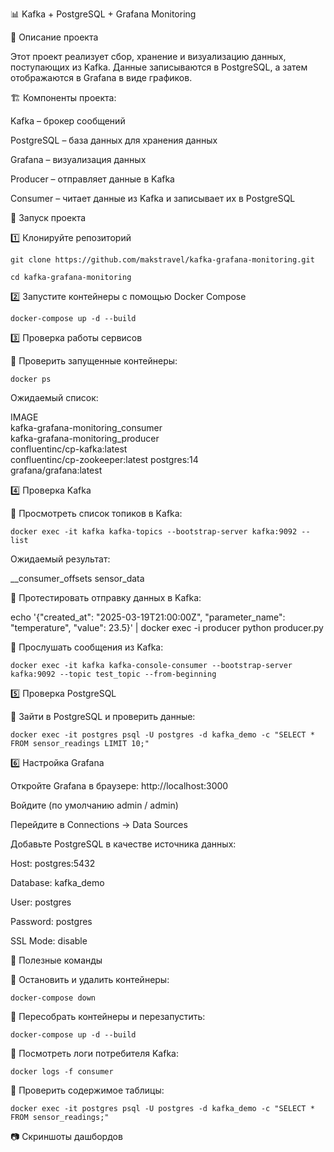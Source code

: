 📊 Kafka + PostgreSQL + Grafana Monitoring

📝 Описание проекта

Этот проект реализует сбор, хранение и визуализацию данных, поступающих из Kafka. Данные записываются в PostgreSQL, а затем отображаются в Grafana в виде графиков.

🏗 Компоненты проекта:

Kafka – брокер сообщений

PostgreSQL – база данных для хранения данных

Grafana – визуализация данных

Producer – отправляет данные в Kafka

Consumer – читает данные из Kafka и записывает их в PostgreSQL

🚀 Запуск проекта

1️⃣ Клонируйте репозиторий
```
git clone https://github.com/makstravel/kafka-grafana-monitoring.git
```

```
cd kafka-grafana-monitoring
```

2️⃣ Запустите контейнеры с помощью Docker Compose

```
docker-compose up -d --build
```

3️⃣ Проверка работы сервисов

📌 Проверить запущенные контейнеры:

```
docker ps
```

Ожидаемый список:

IMAGE                           
kafka-grafana-monitoring_consumer           
kafka-grafana-monitoring_producer              
confluentinc/cp-kafka:latest   
confluentinc/cp-zookeeper:latest 
postgres:14                      
grafana/grafana:latest        

4️⃣ Проверка Kafka

📌 Просмотреть список топиков в Kafka:

```
docker exec -it kafka kafka-topics --bootstrap-server kafka:9092 --list
```

Ожидаемый результат:


__consumer_offsets
sensor_data


📌 Протестировать отправку данных в Kafka:

echo '{"created_at": "2025-03-19T21:00:00Z", "parameter_name": "temperature", "value": 23.5}' | docker exec -i producer python producer.py

📌 Прослушать сообщения из Kafka:
```
docker exec -it kafka kafka-console-consumer --bootstrap-server kafka:9092 --topic test_topic --from-beginning
```
5️⃣ Проверка PostgreSQL

📌 Зайти в PostgreSQL и проверить данные:
```
docker exec -it postgres psql -U postgres -d kafka_demo -c "SELECT * FROM sensor_readings LIMIT 10;"
```

6️⃣ Настройка Grafana

Откройте Grafana в браузере: http://localhost:3000

Войдите (по умолчанию admin / admin)

Перейдите в Connections → Data Sources

Добавьте PostgreSQL в качестве источника данных:

Host: postgres:5432

Database: kafka_demo

User: postgres

Password: postgres

SSL Mode: disable

🔧 Полезные команды

📌 Остановить и удалить контейнеры:
```
docker-compose down
```
📌 Пересобрать контейнеры и перезапустить:
```
docker-compose up -d --build
```
📌 Посмотреть логи потребителя Kafka:
```
docker logs -f consumer
```
📌 Проверить содержимое таблицы:
```
docker exec -it postgres psql -U postgres -d kafka_demo -c "SELECT * FROM sensor_readings;"
```
📷 Скриншоты дашбордов


